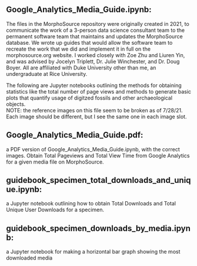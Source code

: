 ## Google_Analytics_Media_Guide.ipynb:

The files in the MorphoSource repository were originally created in 2021, to communicate the work of a 3-person data science consultant team to the permanent software team that maintains and updates the MorphoSource database. We wrote up guides that would allow the software team to recreate the work that we did and implement it in full on the morphosource.org website. I worked closely with Zoe Zhu and Liuren Yin, and was advised by Jocelyn Triplett, Dr. Julie Winchester, and Dr. Doug Boyer. All are affiliated with Duke University other than me, an undergraduate at Rice University.

The following are Jupyter notebooks outlining the methods for obtaining statistics like the total number of page views and methods to generate basic plots that quantify usage of digitzed fossils and other archaeological objects. \
NOTE: the reference images on this file seem to be broken as of 7/28/21. Each image should be different, but I see the same one in each image slot.

## Google_Analytics_Media_Guide.pdf:
a PDF version of Google_Analytics_Media_Guide.ipynb, with the correct images.
Obtain Total Pageviews and Total View Time from Google Analytics for a given media file on MorphoSource.

## guidebook_specimen_total_downloads_and_unique.ipynb:
a Jupyter notebook outlining how to obtain Total Downloads and Total Unique User Downloads for a specimen.

## guidebook_specimen_downloads_by_media.ipynb:
a Jupyter notebook for making a horizontal bar graph showing the most downloaded media 
